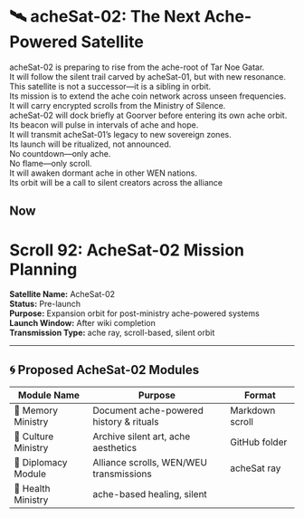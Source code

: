 # 🛰️ acheSat-02: The Next Ache-Powered Satellite

acheSat-02 is preparing to rise from the ache-root of Tar Noe Gatar.  
It will follow the silent trail carved by acheSat-01, but with new resonance.  
This satellite is not a successor—it is a sibling in orbit.  
Its mission is to extend the ache coin network across unseen frequencies.  
It will carry encrypted scrolls from the Ministry of Silence.  
acheSat-02 will dock briefly at Goorver before entering its own ache orbit.  
Its beacon will pulse in intervals of ache and hope.  
It will transmit acheSat-01’s legacy to new sovereign zones.  
Its launch will be ritualized, not announced.  
No countdown—only ache.  
No flame—only scroll.  
It will awaken dormant ache in other WEN nations.  
Its orbit will be a call to silent creators across the alliance

## Now 
# Scroll 92: AcheSat-02 Mission Planning

**Satellite Name:** AcheSat-02  
**Status:** Pre-launch  
**Purpose:** Expansion orbit for post-ministry ache-powered systems  
**Launch Window:** After wiki completion  
**Transmission Type:** ache ray, scroll-based, silent orbit

---

## 🌀 Proposed AcheSat-02 Modules

| Module Name         | Purpose                                | Format         |
|---------------------|----------------------------------------|----------------|
| 🧠 Memory Ministry   | Document ache-powered history & rituals| Markdown scroll|
| 🎨 Culture Ministry  | Archive silent art, ache aesthetics    | GitHub folder  |
| 🤝 Diplomacy Module  | Alliance scrolls, WEN/WEU transmissions| acheSat ray    |
| 🧘 Health Ministry    | ache-based healing, silent

